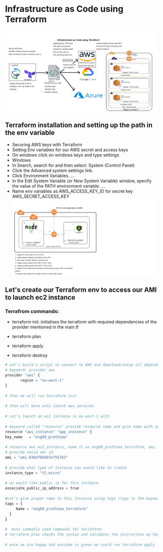 # Infrastructure as Code using Terraform
![](terraform.png)
## Terraform installation and setting up the path in the env variable
- Securing AWS keys with Terraform
- Setting Env variables for our AWS secret and access keys
- On windows click on windows keys and type settings
- Windows
- In Search, search for and then select: System (Control Panel)
- Click the Advanced system settings link.
- Click Environment Variables. ...
- In the Edit System Variable (or New System Variable) window, specify the value of the PATH environment variable. ...
- Name env variables as AWS_ACCESS_KEY_ID for secret key AWS_SECRET_ACCESS_KEY
![](VPC.png)
## Let's create our Terraform env to access our AMI to launch ec2 instance
### Terrafrom commands:
- terraform init: initialises the terraform with required dependencies of the provider mentioned in the main.tf 

- terraform plan
- terraform apply
- terraform destroy
```python
# Let's build a script to connect to AWS and download/setup all dependencies required
# keyword: provider aws
provider "aws" {
       region = "eu-west-1"	
}

# then we will run terraform init

# then will move onto launch aws services

# Let's launch an ec2 instance in eu-west-1 with 

# keyword called "resource" provide resource name and give name with specific details to the service
resource "aws_instance" "app_instance" {
key_name   = "eng89_prathima"

# resource aws_ec2_instance, name it as eng89_prathima_terraform, ami, type of instance, with or without ip,
# provide valid ami id
ami = "ami-038d7b856fe7557b3"

# provide what type of instance you would like to create 
instance_type = "t2.micro"

# we would like public ip for this instance
associate_public_ip_address = true

#Let's give proper name to this instance using tags (tags is the keyword to name the instance)
tags = {
	 Name = "eng89_prathima_terraform"
  }
}

#  most commonly used commands for terraform:
# terraform plan checks the syntax and validates the instruction we have provided in this script

# once we are happy and outcome is green we could run terraform apply
```


